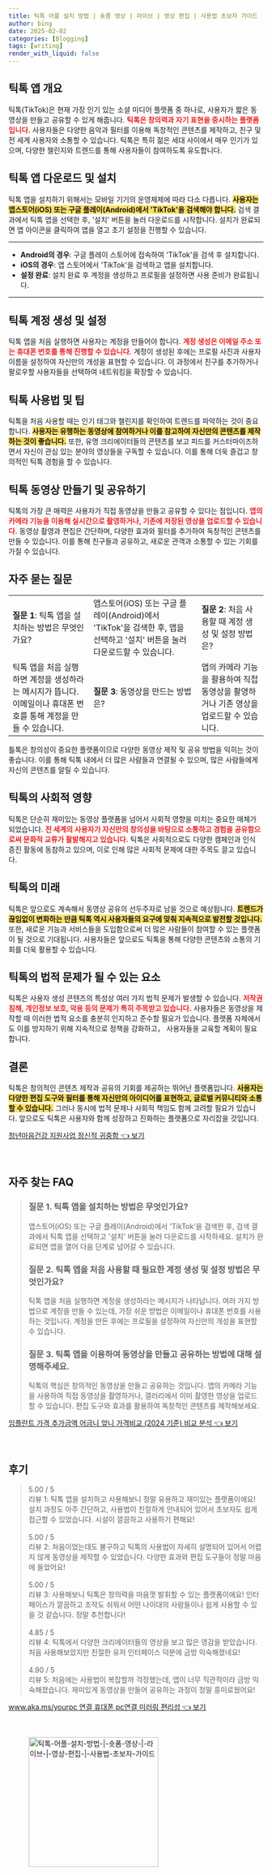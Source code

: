 ```yaml
---
title: 틱톡 어플 설치 방법 | 숏폼 영상 | 라이브 | 영상 편집 | 사용법 초보자 가이드
author: bing
date: 2025-02-02
categories: [Blogging]
tags: [writing]
render_with_liquid: false
---
```



<h2 id='틱톡 앱 개요'>틱톡 앱 개요</h2>

<p>틱톡(TikTok)은 현재 가장 인기 있는 소셜 미디어 플랫폼 중 하나로, 사용자가 짧은 동영상을 만들고 공유할 수 있게 해줍니다. <b><span style="color: #ee2323;">틱톡은 창의력과 자기 표현을 중시하는 플랫폼입니다.</span></b> 사용자들은 다양한 음악과 필터를 이용해 독창적인 콘텐츠를 제작하고, 친구 및 전 세계 사용자와 소통할 수 있습니다. 틱톡은 특히 젊은 세대 사이에서 매우 인기가 있으며, 다양한 챌린지와 트렌드를 통해 사용자들이 참여하도록 유도합니다.</p>

<h2 id='틱톡 앱 다운로드 및 설치'>틱톡 앱 다운로드 및 설치</h2>

<p>틱톡 앱을 설치하기 위해서는 모바일 기기의 운영체제에 따라 다소 다릅니다. <b><span style="background-color: #ffe066;">사용자는 앱스토어(iOS) 또는 구글 플레이(Android)에서 'TikTok'을 검색해야 합니다.</span></b> 검색 결과에서 틱톡 앱을 선택한 후, '설치' 버튼을 눌러 다운로드를 시작합니다. 설치가 완료되면 앱 아이콘을 클릭하여 앱을 열고 초기 설정을 진행할 수 있습니다.</p>

<hr />

<ul>
    <li><b>Android의 경우</b>: 구글 플레이 스토어에 접속하여 'TikTok'을 검색 후 설치합니다.</li>
    <li><b>iOS의 경우</b>: 앱 스토어에서 'TikTok'을 검색하고 앱을 설치합니다.</li>
    <li><b>설정 완료</b>: 설치 완료 후 계정을 생성하고 프로필을 설정하면 사용 준비가 완료됩니다.</li>
</ul>

<hr />

<h2 id='틱톡 계정 생성 및 설정'>틱톡 계정 생성 및 설정</h2>

<p>틱톡 앱을 처음 실행하면 사용자는 계정을 만들어야 합니다. <b><span style="color: #ee2323;">계정 생성은 이메일 주소 또는 휴대폰 번호를 통해 진행할 수 있습니다.</span></b> 계정이 생성된 후에는 프로필 사진과 사용자 이름을 설정하여 자신만의 개성을 표현할 수 있습니다. 이 과정에서 친구를 추가하거나 팔로우할 사용자들을 선택하여 네트워킹을 확장할 수 있습니다.</p>

<h2 id='틱톡 사용법 및 팁'>틱톡 사용법 및 팁</h2>

<p>틱톡을 처음 사용할 때는 인기 태그와 챌린지를 확인하여 트렌드를 파악하는 것이 중요합니다. <b><span style="background-color: #ffe066;">사용자는 유행하는 동영상에 참여하거나 이를 참고하여 자신만의 콘텐츠를 제작하는 것이 좋습니다.</span></b> 또한, 유명 크리에이터들의 콘텐츠를 보고 피드를 커스터마이즈하면서 자신이 관심 있는 분야의 영상들을 구독할 수 있습니다. 이를 통해 더욱 즐겁고 창의적인 틱톡 경험을 할 수 있습니다.</p>

<h2 id='틱톡 동영상 만들기 및 공유하기'>틱톡 동영상 만들기 및 공유하기</h2>

<p>틱톡의 가장 큰 매력은 사용자가 직접 동영상을 만들고 공유할 수 있다는 점입니다. <b><span style="color: #ee2323;">앱의 카메라 기능을 이용해 실시간으로 촬영하거나, 기존에 저장된 영상을 업로드할 수 있습니다.</span></b> 동영상 촬영과 편집은 간단하며, 다양한 효과와 필터를 추가하여 독창적인 콘텐츠를 만들 수 있습니다. 이를 통해 친구들과 공유하고, 새로운 관객과 소통할 수 있는 기회를 가질 수 있습니다.</p>

<h2 id='자주 묻는 질문'>자주 묻는 질문</h2>

<table>
    <tr>
        <td><b>질문 1</b>: 틱톡 앱을 설치하는 방법은 무엇인가요?</td>
        <td>앱스토어(iOS) 또는 구글 플레이(Android)에서 'TikTok'을 검색한 후, 앱을 선택하고 '설치' 버튼을 눌러 다운로드할 수 있습니다.</td>
        <td><b>질문 2</b>: 처음 사용할 때 계정 생성 및 설정 방법은?</td>
    </tr>
    <tr>
        <td>틱톡 앱을 처음 실행하면 계정을 생성하라는 메시지가 뜹니다. 이메일이나 휴대폰 번호를 통해 계정을 만들 수 있습니다.</td>
        <td><b>질문 3</b>: 동영상을 만드는 방법은?</td>
        <td>앱의 카메라 기능을 활용하여 직접 동영상을 촬영하거나 기존 영상을 업로드할 수 있습니다.</td>
    </tr>
</table>

<p>틀톡은 창의성이 중요한 플랫폼이므로 다양한 동영상 제작 및 공유 방법을 익히는 것이 좋습니다. 이를 통해 틱톡 내에서 더 많은 사람들과 연결될 수 있으며, 많은 사람들에게 자신의 콘텐츠를 알릴 수 있습니다.</p>

<h2 id='틱톡의 사회적 영향'>틱톡의 사회적 영향</h2>

<p>틱톡은 단순히 재미있는 동영상 플랫폼을 넘어서 사회적 영향을 미치는 중요한 매체가 되었습니다. <b><span style="color: #ee2323;">전 세계의 사용자가 자신만의 창의성을 바탕으로 소통하고 경험을 공유함으로써 문화적 교류가 활발해지고 있습니다.</span></b> 틱톡은 사회적으로도 다양한 캠페인과 인식 증진 활동에 동참하고 있으며, 이로 인해 많은 사회적 문제에 대한 주목도 끌고 있습니다.</p>

<h2 id='틱톡의 미래'>틱톡의 미래</h2>

<p>틱톡은 앞으로도 계속해서 동영상 공유의 선두주자로 남을 것으로 예상됩니다. <b><span style="background-color: #ffe066;">트렌드가 끊임없이 변화하는 만큼 틱톡 역시 사용자들의 요구에 맞춰 지속적으로 발전할 것입니다.</span></b> 또한, 새로운 기능과 서비스들을 도입함으로써 더 많은 사람들이 참여할 수 있는 플랫폼이 될 것으로 기대됩니다. 사용자들은 앞으로도 틱톡을 통해 다양한 콘텐츠와 소통의 기회를 더욱 활용할 수 있습니다.</p>

<h2 id='틱톡의 법적 문제가 될 수 있는 요소'>틱톡의 법적 문제가 될 수 있는 요소</h2>

<p>틱톡은 사용자 생성 콘텐츠의 특성상 여러 가지 법적 문제가 발생할 수 있습니다. <b><span style="color: #ee2323;">저작권 침해, 개인정보 보호, 악용 등의 문제가 특히 주목받고 있습니다.</span></b> 사용자들은 동영상을 제작할 때 이러한 법적 요소를 충분히 인지하고 준수할 필요가 있습니다. 플랫폼 자체에서도 이를 방지하기 위해 지속적으로 정책을 강화하고， 사용자들을 교육할 계획이 필요합니다.</p>

<h2 id='결론'>결론</h2>

<p>틱톡은 창의적인 콘텐츠 제작과 공유의 기회를 제공하는 뛰어난 플랫폼입니다. <b><span style="background-color: #ffe066;">사용자는 다양한 편집 도구와 필터를 통해 자신만의 아이디어를 표현하고, 글로벌 커뮤니티와 소통할 수 있습니다.</span></b> 그러나 동시에 법적 문제나 사회적 책임도 함께 고려할 필요가 있습니다. 앞으로도 틱톡은 사용자와 함께 성장하고 진화하는 플랫폼으로 자리잡을 것입니다.</p>


<p><a class="click-button" title="청년마음건강 지원사업 정신적 귀중함" href="https://24nara.github.io/posts/%EC%B2%AD%EB%85%84%EB%A7%88%EC%9D%8C%EA%B1%B4%EA%B0%95-%EC%A7%80%EC%9B%90%EC%82%AC%EC%97%85-%EC%A0%95%EC%8B%A0%EC%A0%81-%EA%B7%80%EC%A4%91%ED%95%A8/" rel="dofollow">청년마음건강 지원사업 정신적 귀중함 👈 보기</a></p><br>
<h2 id='자주_찾는_FAQ'>자주 찾는 FAQ</h2>
<div itemscope="" itemtype="https://schema.org/FAQPage"> 
<blockquote> 
<div itemscope="" itemprop="mainEntity" itemtype="https://schema.org/Question"> 
<h3 itemprop="name">질문 1. 틱톡 앱을 설치하는 방법은 무엇인가요?</h3> 
<div itemscope="" itemprop="acceptedAnswer" itemtype="https://schema.org/Answer"> 
<span itemprop="text"> 
<p>앱스토어(iOS) 또는 구글 플레이(Android)에서 'TikTok'을 검색한 후, 검색 결과에서 틱톡 앱을 선택하고 '설치' 버튼을 눌러 다운로드를 시작하세요. 설치가 완료되면 앱을 열어 다음 단계로 넘어갈 수 있습니다.</p> 
</span> 
</div> 
</div> 

<div itemscope="" itemprop="mainEntity" itemtype="https://schema.org/Question"> 
<h3 itemprop="name">질문 2. 틱톡 앱을 처음 사용할 때 필요한 계정 생성 및 설정 방법은 무엇인가요?</h3> 
<div itemscope="" itemprop="acceptedAnswer" itemtype="https://schema.org/Answer"> 
<span itemprop="text"> 
<p>틱톡 앱을 처음 실행하면 계정을 생성하라는 메시지가 나타납니다. 여러 가지 방법으로 계정을 만들 수 있는데, 가장 쉬운 방법은 이메일이나 휴대폰 번호를 사용하는 것입니다. 계정을 만든 후에는 프로필을 설정하여 자신만의 개성을 표현할 수 있습니다.</p> 
</span> 
</div> 
</div> 

<div itemscope="" itemprop="mainEntity" itemtype="https://schema.org/Question"> 
<h3 itemprop="name">질문 3. 틱톡 앱을 이용하여 동영상을 만들고 공유하는 방법에 대해 설명해주세요.</h3> 
<div itemscope="" itemprop="acceptedAnswer" itemtype="https://schema.org/Answer"> 
<span itemprop="text"> 
<p>틱톡의 핵심은 창의적인 동영상을 만들고 공유하는 것입니다. 앱의 카메라 기능을 사용하여 직접 동영상을 촬영하거나, 갤러리에서 이미 촬영한 영상을 업로드할 수 있습니다. 편집 도구와 효과를 활용하여 독창적인 콘텐츠를 제작해보세요.</p> 
</span> 
</div> 
</div> 

</blockquote> 
</div>
<p><a class="click-button" title="임플란트 가격 추가금액 어금니 앞니 가격비교 (2024 기준) 비교 분석" href="https://24nara.github.io/posts/%EC%9E%84%ED%94%8C%EB%9E%80%ED%8A%B8-%EA%B0%80%EA%B2%A9-%EC%B6%94%EA%B0%80%EA%B8%88%EC%95%A1-%EC%96%B4%EA%B8%88%EB%8B%88-%EC%95%9E%EB%8B%88-%EA%B0%80%EA%B2%A9%EB%B9%84%EA%B5%90-(2024-%EA%B8%B0%EC%A4%80)-%EB%B9%84%EA%B5%90-%EB%B6%84%EC%84%9D/" rel="dofollow">임플란트 가격 추가금액 어금니 앞니 가격비교 (2024 기준) 비교 분석 👈 보기</a></p><br>
<h2 id='후기'>후기</h2>
<div itemscope itemtype="https://schema.org/Product">
  <blockquote>
  <div itemprop="review" itemscope itemtype="https://schema.org/Review">
      <div itemprop="reviewRating" itemscope itemtype="https://schema.org/Rating"> <span itemprop="ratingValue">5.00</span> / <span itemprop="bestRating">5</span> </div>
      <span itemprop="reviewBody">리뷰 1: 틱톡 앱을 설치하고 사용해보니 정말 유용하고 재미있는 플랫폼이에요! 설치 과정도 아주 간단하고, 사용법이 친절하게 안내되어 있어서 초보자도 쉽게 접근할 수 있었습니다. 시설이 깔끔하고 사용하기 편해요!</span>
  </div>
  <br>
  <div itemprop="review" itemscope itemtype="https://schema.org/Review">
      <div itemprop="reviewRating" itemscope itemtype="https://schema.org/Rating"> <span itemprop="ratingValue">5.00</span> / <span itemprop="bestRating">5</span> </div>
      <span itemprop="reviewBody">리뷰 2: 처음이었는데도 불구하고 틱톡의 사용법이 자세히 설명되어 있어서 어렵지 않게 동영상을 제작할 수 있었습니다. 다양한 효과와 편집 도구들이 정말 마음에 들었어요!</span>
  </div>
  <br>
  <div itemprop="review" itemscope itemtype="https://schema.org/Review">
      <div itemprop="reviewRating" itemscope itemtype="https://schema.org/Rating"> <span itemprop="ratingValue">5.00</span> / <span itemprop="bestRating">5</span> </div>
      <span itemprop="reviewBody">리뷰 3: 사용해보니 틱톡은 창의력을 마음껏 발휘할 수 있는 플랫폼이에요! 인터페이스가 깔끔하고 조작도 쉬워서 어떤 나이대의 사람들이나 쉽게 사용할 수 있을 것 같습니다. 정말 추천합니다!</span>
  </div>
  <br>
  <div itemprop="review" itemscope itemtype="https://schema.org/Review">
      <div itemprop="reviewRating" itemscope itemtype="https://schema.org/Rating"> <span itemprop="ratingValue">4.85</span> / <span itemprop="bestRating">5</span> </div>
      <span itemprop="reviewBody">리뷰 4: 틱톡에서 다양한 크리에이터들의 영상을 보고 많은 영감을 받았습니다. 처음 사용해보았지만 친절한 유저 인터페이스 덕분에 금방 익숙해졌네요!</span>
  </div>
  <br>
  <div itemprop="review" itemscope itemtype="https://schema.org/Review">
      <div itemprop="reviewRating" itemscope itemtype="https://schema.org/Rating"> <span itemprop="ratingValue">4.90</span> / <span itemprop="bestRating">5</span> </div>
      <span itemprop="reviewBody">리뷰 5: 처음에는 사용법이 복잡할까 걱정했는데, 앱이 너무 직관적이라 금방 익숙해졌습니다. 재미있게 동영상을 만들어 공유하는 과정이 정말 흥미로웠어요!</span>
  </div>
  </blockquote>
</div>
<p><a class="click-button" title="www.aka.ms/yourpc 연결 휴대폰 pc연결 미러링 편리성" href="https://24nara.github.io/posts/www.aka.msyourpc-%EC%97%B0%EA%B2%B0-%ED%9C%B4%EB%8C%80%ED%8F%B0-pc%EC%97%B0%EA%B2%B0-%EB%AF%B8%EB%9F%AC%EB%A7%81-%ED%8E%B8%EB%A6%AC%EC%84%B1/" rel="dofollow">www.aka.ms/yourpc 연결 휴대폰 pc연결 미러링 편리성 👈 보기</a></p><br>
<figure class="image"><img src="https://24nara.github.io/assets/img/thumbnail/틱톡-어플-설치-방법-|-숏폼-영상-|-라이브-|-영상-편집-|-사용법-초보자-가이드.webp" alt="틱톡-어플-설치-방법-|-숏폼-영상-|-라이브-|-영상-편집-|-사용법-초보자-가이드" width="256" height="256"></figure>